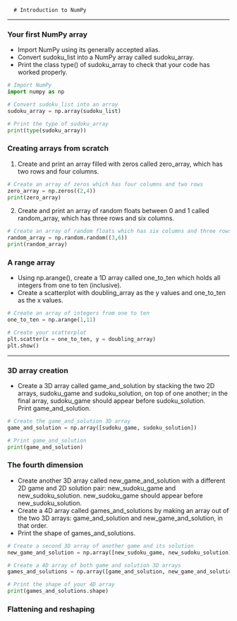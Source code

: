       # Introduction to NumPy
---
### Your first NumPy array
* Import NumPy using its generally accepted alias.
* Convert sudoku_list into a NumPy array called sudoku_array.
* Print the class type() of sudoku_array to check that your code has worked properly.
```python
# Import NumPy
import numpy as np

# Convert sudoku_list into an array
sudoku_array = np.array(sudoku_list)

# Print the type of sudoku_array 
print(type(sudoku_array))
```
### Creating arrays from scratch
1. Create and print an array filled with zeros called zero_array, which has two rows and four columns.
```python
# Create an array of zeros which has four columns and two rows
zero_array = np.zeros((2,4))
print(zero_array)
```
2. Create and print an array of random floats between 0 and 1 called random_array, which has three rows and six columns.
```python
# Create an array of random floats which has six columns and three rows
random_array = np.random.random((3,6))
print(random_array)
```
### A range array
* Using np.arange(), create a 1D array called one_to_ten which holds all integers from one to ten (inclusive).
* Create a scatterplot with doubling_array as the y values and one_to_ten as the x values.
```python
# Create an array of integers from one to ten
one_to_ten = np.arange(1,11)

# Create your scatterplot
plt.scatter(x = one_to_ten, y = doubling_array)
plt.show()
```
---
### 3D array creation
* Create a 3D array called game_and_solution by stacking the two 2D arrays, sudoku_game and sudoku_solution, on top of one another; in the final array, sudoku_game should appear before sudoku_solution.   
Print game_and_solution.
```python
# Create the game_and_solution 3D array
game_and_solution = np.array([sudoku_game, sudoku_solution])

# Print game_and_solution
print(game_and_solution)
```
### The fourth dimension
* Create another 3D array called new_game_and_solution with a different 2D game and 2D solution pair: new_sudoku_game and new_sudoku_solution. new_sudoku_game should appear before new_sudoku_solution.
* Create a 4D array called games_and_solutions by making an array out of the two 3D arrays: game_and_solution and new_game_and_solution, in that order.
* Print the shape of games_and_solutions.

```python
# Create a second 3D array of another game and its solution 
new_game_and_solution = np.array([new_sudoku_game, new_sudoku_solution])

# Create a 4D array of both game and solution 3D arrays
games_and_solutions = np.array([game_and_solution, new_game_and_solution])

# Print the shape of your 4D array
print(games_and_solutions.shape)
```
### Flattening and reshaping
